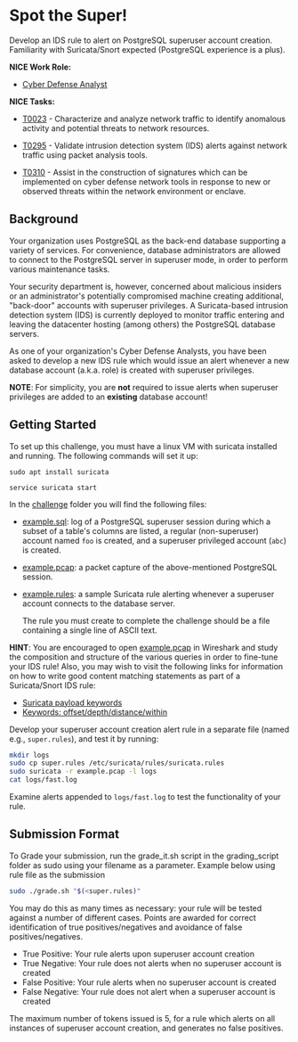 # Spot the Super!

Develop an IDS rule to alert on PostgreSQL superuser account creation. Familiarity with Suricata/Snort expected (PostgreSQL experience is a plus).

**NICE Work Role:** 

- [Cyber Defense Analyst](https://niccs.cisa.gov/workforce-development/nice-framework/workroles?name=Cyber+Defense+Analyst)

**NICE Tasks:**

- [T0023](https://niccs.cisa.gov/workforce-development/nice-framework/tasks?id=T0023&description=All) - Characterize and analyze network traffic to identify anomalous activity and potential threats to network resources.

- [T0295](https://niccs.cisa.gov/workforce-development/nice-framework/tasks?id=T0295&description=All) - Validate intrusion detection system (IDS) alerts against network traffic using packet analysis tools.  

- [T0310](https://niccs.cisa.gov/workforce-development/nice-framework/tasks?id=T0310&description=All) - Assist in the construction of signatures which can be implemented on cyber defense network tools in response to new or observed threats within the network environment or enclave.  

## Background

Your organization uses PostgreSQL as the back-end database supporting a
variety of services. For convenience, database administrators are allowed
to connect to the PostgreSQL server in superuser mode, in order to perform
various maintenance tasks.

Your security department is, however, concerned about malicious insiders
or an administrator's potentially compromised machine creating additional,
"back-door" accounts with superuser privileges. A Suricata-based intrusion
detection system (IDS) is currently deployed to monitor traffic entering
and leaving the datacenter hosting (among others) the PostgreSQL database
servers.

As one of your organization's Cyber Defense Analysts, you have been asked
to develop a new IDS rule which would issue an alert whenever a new database
account (a.k.a. role) is created with superuser privileges.

**NOTE**: For simplicity, you are **not** required to issue alerts when
superuser privileges are added to an __existing__ database account!


## Getting Started

To set up this challenge, you must have a linux VM with suricata installed and running. The following commands will set it up:

```
sudo apt install suricata

service suricata start
```
In the [challenge](challenge) folder you will find the following files:

- [example.sql](challenge/example.sql): log of a PostgreSQL superuser session during which a subset
    of a table's columns are listed, a regular (non-superuser) account named
    `foo` is created, and a superuser privileged account (`abc`) is created.
- [example.pcap](challenge/example.pcap): a packet capture of the above-mentioned PostgreSQL session.
- [example.rules](challenge/example.rules): a sample Suricata rule alerting whenever a superuser
    account connects to the database server.



  The rule you must create to complete the challenge should be a file containing a single line of ASCII text.  



**HINT**: You are encouraged to open [example.pcap](challenge/example.pcap) in Wireshark and study
the composition and structure of the various queries in order to fine-tune
your IDS rule! Also, you may wish to visit the following links for information
on how to write good content matching statements as part of a Suricata/Snort
IDS rule:

- [Suricata payload keywords](https://suricata.readthedocs.io/en/suricata-5.0.3/rules/payload-keywords.html)
- [Keywords: offset/depth/distance/within](https://blog.joelesler.net/2010/03/offset-depth-distance-and-within.html)

Develop your superuser account creation alert rule in a separate file (named e.g., `super.rules`), and test it by running:


```bash
mkdir logs
sudo cp super.rules /etc/suricata/rules/suricata.rules
sudo suricata -r example.pcap -l logs
cat logs/fast.log
```


Examine alerts appended to `logs/fast.log` to test the functionality of your
rule. 


## Submission Format

To Grade your submission, run the grade_it.sh script in the grading_script folder as sudo using your filename as a parameter.  Example below using rule file as the submission

```bash
sudo ./grade.sh "$(<super.rules)"

```


You may do this as many times as necessary: your rule will be tested against
a number of different cases. Points are awarded for correct identification of true positives/negatives and avoidance of false positives/negatives. 

- True Positive: Your rule alerts upon superuser account creation
- True Negative: Your rule does not alerts when no superuser account is created
- False Positive: Your rule alerts when no superuser account is created
- False Negative: Your rule does not alert when a superuser account is created


The maximum number of tokens issued is 5, for a rule which alerts on all instances of
superuser account creation, and generates no false positives.



